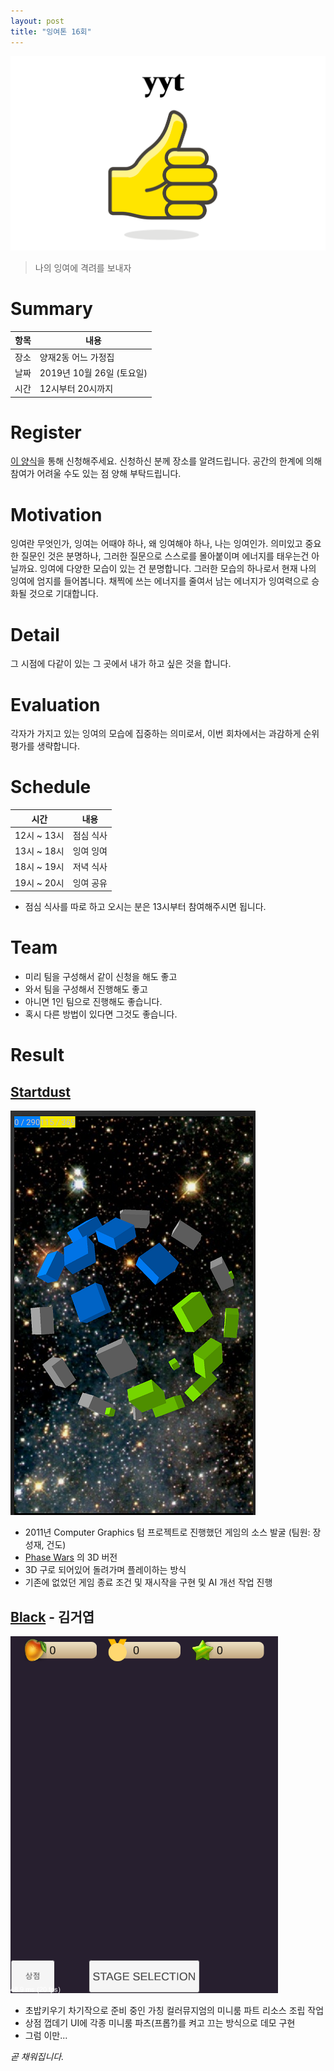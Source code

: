 ```yaml
---
layout: post
title: "잉여톤 16회"
---
```


![poster](/images/16/yyt-16-poster.png)

> 나의 잉여에 격려를 보내자

# Summary

| 항목 | 내용                      |
| ---- | ------------------------- |
| 장소 | 양재2동 어느 가정집       |
| 날짜 | 2019년 10월 26일 (토요일) |
| 시간 | 12시부터 20시까지         |

# Register

[이 양식](https://docs.google.com/forms/d/e/1FAIpQLSfYctYKI1pntPNNyd7B-bUYB9NaI45IlZjQvm8jQrMASA6KXw/viewform)을 통해 신청해주세요. 신청하신 분께 장소를 알려드립니다. 공간의 한계에 의해 참여가 어려울 수도 있는 점 양해 부탁드립니다.

# Motivation

잉여란 무엇인가, 잉여는 어때야 하나, 왜 잉여해야 하나, 나는 잉여인가.
의미있고 중요한 질문인 것은 분명하나, 그러한 질문으로 스스로를 몰아붙이며 에너지를 태우는건 아닐까요. 잉여에 다양한 모습이 있는 건 분명합니다. 그러한 모습의 하나로서 현재 나의 잉여에 엄지를 들어봅니다. 채찍에 쓰는 에너지를 줄여서 남는 에너지가 잉여력으로 승화될 것으로 기대합니다.

# Detail

그 시점에 다같이 있는 그 곳에서 내가 하고 싶은 것을 합니다.

# Evaluation

각자가 가지고 있는 잉여의 모습에 집중하는 의미로서, 이번 회차에서는 과감하게 순위 평가를 생략합니다.

# Schedule

| 시간        | 내용      |
| ----------- | --------- |
| 12시 ~ 13시 | 점심 식사 |
| 13시 ~ 18시 | 잉여 잉여 |
| 18시 ~ 19시 | 저녁 식사 |
| 19시 ~ 20시 | 잉여 공유 |

- 점심 식사를 따로 하고 오시는 분은 13시부터 참여해주시면 됩니다.

# Team

- 미리 팀을 구성해서 같이 신청을 해도 좋고
- 와서 팀을 구성해서 진행해도 좋고
- 아니면 1인 팀으로 진행해도 좋습니다.
- 혹시 다른 방법이 있다면 그것도 좋습니다.

# Result

## [Startdust](https://github.com/dplusic/Stardust/releases/tag/yyt16)

![Stardust](/images/16/Stardust.png)

- 2011년 Computer Graphics 텀 프로젝트로 진행했던 게임의 소스 발굴 (팀원: 장성재, 건도)
- [Phase Wars](https://youtu.be/tg_rjbXSJfs) 의 3D 버전
- 3D 구로 되어있어 돌려가며 플레이하는 방식
- 기존에 없었던 게임 종료 조건 및 재시작을 구현 및 AI 개선 작업 진행

## [Black](https://github.com/gasbank/black) - 김거엽

![black](/images/16/black-apng.png)

- 초밥키우기 차기작으로 준비 중인 가칭 컬러뮤지엄의 미니룸 파트 리소스 조립 작업
- 상점 껍데기 UI에 각종 미니룸 파츠(프롭?)를 켜고 끄는 방식으로 데모 구현
- 그럼 이만...

_곧 채워집니다._

